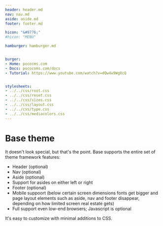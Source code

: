 ```yaml
---
header: header.md
nav: nav.md
aside: aside.md
footer: footer.md

hicon: "&#9776;"
#hicon: "MENU"

hamburger: hamburger.md


burger:
- Home: pococms.com
- Docs: pococoms.com/docs
- Tutorial: https://www.youtube.com/watch?v=dQw4w9WgXcQ


stylesheets:
- ../../css/root.css
- ../../css/reset.css
- ../../css/sizes.css
- ../../css/layout.css
- ../../css/type.css
- ../../css/mediacolors.css
---
```


# Base theme

It doesn't look special, but that's the point. Base supports the
entire set of theme framework features:

* Header (optional)
* Nav (optional)
* Aside (optional)
* Support for asides on either left or right
* Footer (optional)
* Mobile suppoort (below certain screen dimensions fonts get bigger
and page layout elements such as aside, nav and footer disappear, 
depending on how limited screen real estate gets)
* Full support even low-end browsers; Javascript is optional


It's easy to customize with minimal additions to CSS.

